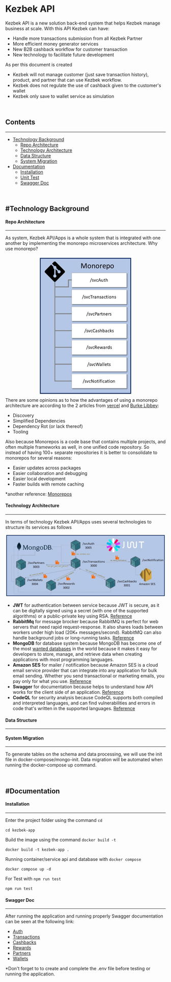 # Kezbek API

Kezbek API is a new solution back-end system that helps Kezbek manage business at scale. With this API Kezbek can have:

- Handle more transactions submission from all Kezbek Partner
- More efficient money generator services
- New B2B cashback workflow for customer transaction
- New technology to facilitate future development

As per this document is created

- Kezbek will not manage customer (just save transaction history), product, and partner that can use Kezbek workflow.
- Kezbek does not regulate the use of cashback given to the customer's wallet
- Kezbek only save to wallet service as simulation

<br>

## Contents

---

- [Technology Background](#technology-background)
  - [Repo Architecture](#repo-architecture)
  - [Technology Architecture](#technology-architecture)
  - [Data Structure](#data-structure)
  - [System Migration](#system-migration)
- [Documentation](#documentation)
  - [Installation](#installation)
  - [Unit Test](#installation)
  - [Swagger Doc](#swagger-doc)

<br>

## #Technology Background

#### Repo Architecture

---

As system, Kezbek API/Apps is a whole system that is integrated with one another by implementing the monorepo microservices architecture.
Why use monorepo?

<div style="text-align:center">
  <img src="https://github.com/arnu12rahman/kezbek-api/blob/master/doc/Monorepo.jpg?raw=true" alt="Monorepo" style="width:300px;text-align:center;"/>
</div>
There are some opinions as to how the advantages of using a monorepo architecture are according to the 2 articles from <a href="https://vercel.com/blog/monorepos">vercel</a> and <a href="https://notes.burke.libbey.me/metarepo/#monorepo-architecture">Burke Libbey</a>:

- Discovery
- Simplified Dependencies
- Dependency Rot (or lack thereof)
- Tooling

Also because Monorepos is a code base that contains multiple projects, and often multiple frameworks as well, in one unified code repository. So instead of having 100+ separate repositories it is better to consolidate to monorepos for several reasons:

- Easier updates across packages
- Easier collaboration and debugging
- Easier local development
- Faster builds with remote caching

\*another reference: <a href="https://monorepo.tools">Monorepos</a>

#### Technology Architecture

---

In terms of technology Kezbek API/Apps uses several technologies to structure its services as follows

<div style="text-align:center">
  <img src="https://github.com/arnu12rahman/kezbek-api/blob/master/doc/ServiceArchitecture.jpg?raw=true" alt="Monorepo" style="width:800px;text-align:center;"/>
</div>

- <b>JWT</b> for authentication between service because JWT is secure, as it can be digitally signed using a secret (with one of the supported algorithms) or a public-private key using RSA. <a href="https://www.techwell.com/techwell-insights/2021/12/why-use-json-web-token-jwt-authentication">Reference</a>
- <b>RabbitMq</b> for message brocker because RabbitMQ is perfect for web servers that need rapid request-response. It also shares loads between workers under high load (20K+ messages/second). RabbitMQ can also handle background jobs or long-running tasks. <a href="https://www.simplilearn.com/kafka-vs-rabbitmq-article">Reference</a>
- <b>MongoDB</b> for database system because MongoDB has become one of the most <a href="https://www.mongodb.com/blog/post/mongodb-the-most-wanted-database-by-developers-for-the-4th-consecutive-year">wanted databases</a> in the world because it makes it easy for developers to store, manage, and retrieve data when creating applications with most programming languages.
- <b>Amazon SES</b> for mailer / notification because Amazon SES is a cloud email service provider that can integrate into any application for bulk email sending. Whether you send transactional or marketing emails, you pay only for what you use. <a href="https://aws.amazon.com/ses/#:~:text=Why%20Amazon%20SES?,shared,%20or%20owned%20IP%20addresses.">Reference</a>
- <b>Swagger</b> for documentation because helps to understand how API works for the client side of an application. <a href="https://blog.logrocket.com/documenting-express-js-api-swagger/#benefits-using-swagger">Reference</a>
- <b>CodeQL</b> for security analysis because CodeQL supports both compiled and interpreted languages, and can find vulnerabilities and errors in code that's written in the supported languages. <a href="https://docs.github.com/en/code-security/code-scanning/automatically-scanning-your-code-for-vulnerabilities-and-errors/about-code-scanning-with-codeql">Reference</a>
#### Data Structure

---


#### System Migration

---
To generate tables on the schema and data processing, we will use the init file in docker-compose/mongo-init. Data migration will be automated when running the docker-compose up command.

<br>

## #Documentation
#### Installation

---
Enter the project folder using the command `cd`

```
cd kezbek-app
```

Build the image using the command `docker build -t`

```
docker build -t kezbek-app .
```

Running container/service api and database with `docker compose`

```
docker compose up -d
```

For Test with `npm run test`

```
npm run test
```

#### Swagger Doc

---
After running the application and running properly Swagger documentation can be seen at the following link:
- <a href="http://localhost:3005/doc">Auth</a>
- <a href="http://localhost:3000/doc">Transactions</a>
- <a href="http://localhost:3001/doc">Cashbacks</a>
- <a href="http://localhost:3002/doc">Rewards</a>
- <a href="http://localhost:3003/doc">Partners</a>
- <a href="http://localhost:3004/doc">Wallets</a>

*Don't forget to to create and complete the .env file before testing or running the application.